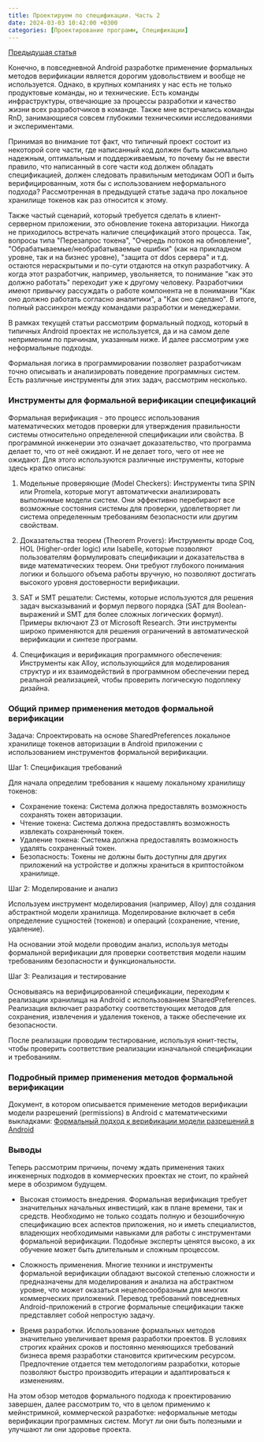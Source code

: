 ```yaml
---
title: Проектируем по спецификации. Часть 2
date: 2024-03-03 10:42:00 +0300
categories: [Проектирование программ, Спецификации]
---
```


[Предыдущая статья](https://marche1os.github.io/posts/verification-1/)

Конечно, в повседневной Android разработке применение формальных методов верификации является дорогим удовольствием и вообще не используется.
Однако, в крупных компаниях у нас есть не только продуктовые команды, но и технические. Есть команды инфраструктуры, отвечающие за процессы разработки и качество жизни всех разработчиков в команде. 
Также мне встречались команды RnD, занимающиеся совсем глубокими техническими исследованиями и экспериментами.

Принимая во внимание тот факт, что типичный проект состоит из некоторой core части, где написанный код должен быть максимально надежным, оптимальным и поддерживаемым, то почему бы не ввести правило, что написанный в core части код должен обладать спецификацией, должен следовать правильным методикам ООП и быть верифицированным, хотя бы с использованием неформального подхода?
Рассмотренная в предыдущей статье задача про локальное хранилище токенов как раз относится к этому.

Также частый сценарий, который требуется сделать в клиент-серверном приложении, это обновление токена авторизации. 
Никогда не приходилось встречать наличие спецификаций этого процесса.
Так, вопросы типа "Перезапрос токена", "Очередь потоков на обновление", "Обрабатываемые/необрабатываемые ошибки" (как на прикладном уровне, так и на бизнес уровне), "защита от ddos сервера" и т.д. остаются нераскрытыми и по-сути отдаются на откуп разработчику. 
А когда этот разработчик, например, увольняется, то понимание "как это должно работать" переходит уже к другому человеку.
Разработчики имеют привычку рассуждать о работе компонента не в понимании "Как оно должно работать согласно аналитики", а "Как оно сделано". 
В итоге, полный рассинхрон между командами разработки и менеджерами.

В рамках текущей статьи рассмотрим формальный подход, который в типичных Android проектах не используется, да и на самом деле неприменим по причинам, указанным ниже. И далее рассмотрим уже неформальные подходы. 

Формальная логика в программировании позволяет разработчикам точно описывать и анализировать поведение программных систем. 
Есть различные инструменты для этих задач, рассмотрим несколько.

### Инструменты для формальной верификации спецификаций

Формальная верификация - это процесс использования математических методов проверки для утверждения правильности системы относительно определенной спецификации или свойства. 
В программной инженерии это означает доказательство, что программа делает то, что от неё ожидают. И не делает того, чего от нее не ожидают. Для этого используются различные инструменты, которые здесь кратко описаны:

1. Модельные проверяющие (Model Checkers): Инструменты типа SPIN или Promela, которые могут автоматически анализировать выполнимые модели систем. Они эффективно перебирают все возможные состояния системы для проверки, удовлетворяет ли система определенным требованиям безопасности или другим свойствам.

2. Доказательства теорем (Theorem Provers): Инструменты вроде Coq, HOL (Higher-order logic) или Isabelle, которые позволяют пользователям формулировать спецификации и доказательства в виде математических теорем. Они требуют глубокого понимания логики и большого объема работы вручную, но позволяют достигать высокого уровня достоверности верификации.

3. SAT и SMT решатели: Системы, которые используются для решения задач высказываний и формул первого порядка (SAT для Boolean-выражений и SMT для более сложных логических формул). Примеры включают Z3 от Microsoft Research. Эти инструменты широко применяются для решения ограничений в автоматической верификации и синтезе программ.

4. Спецификация и верификация программного обеспечения: Инструменты как Alloy, использующийся для моделирования структур и их взаимодействий в программном обеспечении перед реальной реализацией, чтобы проверить логическую подоплеку дизайна.

### Общий пример применения методов формальной верификации

Задача: Спроектировать на основе SharedPreferences локальное хранилище токенов авторизации в Android приложении с использованием инструментов формальной верификации.

Шаг 1: Спецификация требований

Для начала определим требования к нашему локальному хранилищу токенов:

- Сохранение токена: Система должна предоставлять возможность сохранять токен авторизации.
- Чтение токена: Система должна предоставлять возможность извлекать сохраненный токен.
- Удаление токена: Система должна предоставлять возможность удалять сохраненный токен.
- Безопасность: Токены не должны быть доступны для других приложений на устройстве и должны храниться в криптостойком хранилище.

Шаг 2: Моделирование и анализ

Используем инструмент моделирования (например, Alloy) для создания абстрактной модели хранилища. Моделирование включает в себя определение сущностей (токенов) и операций (сохранение, чтение, удаление).

На основании этой модели проводим анализ, используя методы формальной верификации для проверки соответствия модели нашим требованиям безопасности и функциональности.

Шаг 3: Реализация и тестирование

Основываясь на верифицированной спецификации, переходим к реализации хранилища на Android с использованием SharedPreferences. Реализация включает разработку соответствующих методов для сохранения, извлечения и удаления токенов, а также обеспечение их безопасности.

После реализации проводим тестирование, используя юнит-тесты, чтобы проверить соответствие реализации изначальной спецификации и требованиям.

### Подробный пример применения методов формальной верификации
Документ, в котором описывается применение методов верификации модели разрешений (permissions) в Android с математическими выкладками: [Формальный подход к верификации модели разрешений в Android](https://www.researchgate.net/publication/328114329_A_formal_approach_for_the_verification_of_the_permission-based_security_model_of_Android)

### Выводы
Теперь рассмотрим причины, почему ждать применения таких инженерных подходов в коммерческих проектах не стоит, по крайней мере в обозримом будущем.

- Высокая стоимость внедрения. Формальная верификация требует значительных начальных инвестиций, как в плане времени, так и средств. Необходимо не только создать полную и безошибочную спецификацию всех аспектов приложения, но и иметь специалистов, владеющих необходимыми навыками для работы с инструментами формальной верификации. Подобные эксперты ценятся высоко, а их обучение может быть длительным и сложным процессом.

- Сложность применения. Многие техники и инструменты формальной верификации обладают высокой степенью сложности и предназначены для моделирования и анализа на абстрактном уровне, что может оказаться нецелесообразным для многих коммерческих приложений. Перевод требований повседневных Android-приложений в строгие формальные спецификации также представляет собой непростую задачу.

- Время разработки. Использование формальных методов значительно увеличивает время разработки проектов. В условиях строгих крайних сроков и постоянно меняющихся требований бизнеса время разработки становится критическим ресурсом. Предпочтение отдается тем методологиям разработки, которые позволяют быстро производить итерации и адаптироваться к изменениям.

На этом обзор методов формального подхода к проектированию завершен, далее рассмотрим то, что в целом применимо к мейнстримной, коммерческой разработке: неформальные методы верификации программных систем. Могут ли они быть полезными и улучшают ли они здоровье проекта. 

